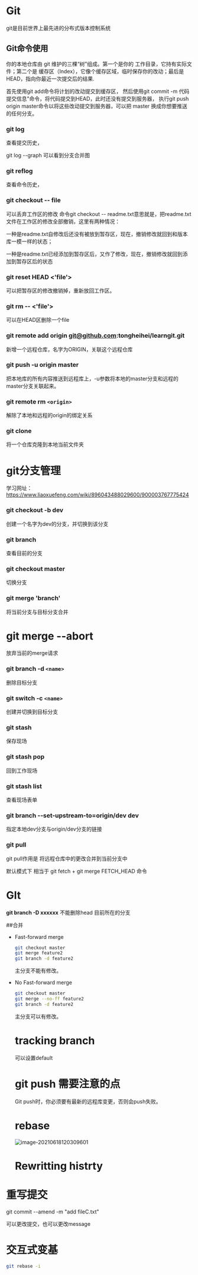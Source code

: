 # Git

git是目前世界上最先进的分布式版本控制系统

## Git命令使用


你的本地仓库由 git 维护的三棵“树”组成。第一个是你的 工作目录，它持有实际文件；第二个是 缓存区（Index），它像个缓存区域，临时保存你的改动；最后是 HEAD，指向你最近一次提交后的结果.

首先使用git add命令将计划的改动提交到缓存区，
然后使用git commit -m 代码提交信息"命令，将代码提交到HEAD，此时还没有提交到服务器，
执行git push origin master命令以将这些改动提交到服务器，可以把 master 换成你想要推送的任何分支。

### git log

查看提交历史，

git log --graph 可以看到分支合并图

### git reflog

查看命令历史，

### git checkout -- file

可以丢弃工作区的修改
命令git checkout -- readme.txt意思就是，把readme.txt文件在工作区的修改全部撤销，这里有两种情况：

一种是readme.txt自修改后还没有被放到暂存区，现在，撤销修改就回到和版本库一模一样的状态；

一种是readme.txt已经添加到暂存区后，又作了修改，现在，撤销修改就回到添加到暂存区后的状态

### git reset HEAD <'file'>

可以把暂存区的修改撤销掉，重新放回工作区。

### git rm -- <'file'>

可以在HEAD区删除一个file

### git remote add origin git@github.com:tongheihei/learngit.git

新增一个远程仓库，名字为ORIGIN，关联这个远程仓库

### git push -u origin master

把本地库的所有内容推送到远程库上，-u参数将本地的master分支和远程的master分支关联起来。

### git remote rm `<origin>`

解除了本地和远程的origin的绑定关系

### git clone

将一个仓库克隆到本地当前文件夹

# git分支管理

学习网址：https://www.liaoxuefeng.com/wiki/896043488029600/900003767775424

### git checkout -b dev

创建一个名字为dev的分支，并切换到该分支

### git branch 

查看目前的分支

### git checkout master

切换分支

### git merge 'branch'

将当前分支与目标分支合并

# git merge --abort

放弃当前的merge请求

### git branch -d `<name>`

删除目标分支

### git switch -c `<name>`

创建并切换到目标分支

### git stash

保存现场

### git stash pop

回到工作现场

### git stash list 

查看现场表单

### git branch --set-upstream-to=origin/dev dev

指定本地dev分支与origin/dev分支的链接

### git pull

git pull作用是 将远程仓库中的更改合并到当前分支中

默认模式下 相当于 git fetch + git merge FETCH_HEAD 命令

# GIt

**git branch -D xxxxxx**  不能删除head 目前所在的分支

##合并

- Fast-forward merge

  ```bash
  git checkout master
  git merge feature2
  git branch -d feature2
  ```

  主分支不能有修改。

- No Fast-forward merge

  ```bash
  git checkout master
  git merge --no-ff feature2
  git branch -d feature2
  ```

  主分支可以有修改。

  # tracking branch 

  可以设置default

  # git push 需要注意的点

  Git push时，你必须要有最新的远程库变更，否则会push失败。

  # rebase

  ![image-20210618120309601](/Users/taolei/Desktop/学习记录/img/rebase.jpg)

  # Rewritting histrty
# 重写提交

git commit --amend -m "add fileC.txt"

可以更改提交，也可以更改message

# 交互式变基
```bash
git rebase -i
```

